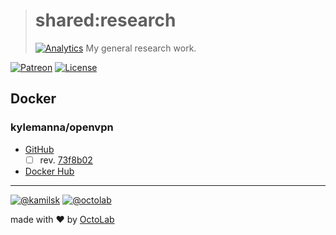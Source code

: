 > # shared:research
> [![Analytics](https://ga-beacon.appspot.com/UA-109817251-4/shared/research:readme?pixel)](https://github.com/kamilsk/shared/tree/research)
> My general research work.

[![Patreon](https://img.shields.io/badge/patreon-donate-orange.svg)](https://www.patreon.com/octolab)
[![License](https://img.shields.io/badge/license-MIT-blue.svg)](LICENSE)

## Docker

### kylemanna/openvpn

- [GitHub](https://github.com/kylemanna/docker-openvpn)
  - [ ] rev. [73f8b02](https://github.com/kylemanna/docker-openvpn/tree/73f8b02)
- [Docker Hub](https://hub.docker.com/r/kylemanna/openvpn/)

---

[![@kamilsk](https://img.shields.io/badge/author-%40kamilsk-blue.svg)](https://twitter.com/ikamilsk)
[![@octolab](https://img.shields.io/badge/sponsor-%40octolab-blue.svg)](https://twitter.com/octolab_inc)

made with ❤️ by [OctoLab](https://www.octolab.org/)
